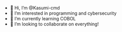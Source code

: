 - 👋 Hi, I’m @Kasumi-cmd
- 👀 I’m interested in programming and cybersecurity
- 🌱 I’m currently learning COBOL
- 💞️ I’m looking to collaborate on everything!

<!---
Kasumi-cmd/Kasumi-cmd is a ✨ special ✨ repository because its `README.md` (this file) appears on your GitHub profile.
You can click the Preview link to take a look at your changes.
--->
